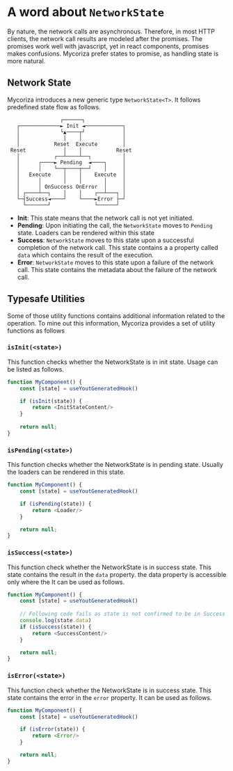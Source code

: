# A word about `NetworkState`

By nature, the network calls are asynchronous. Therefore, in most HTTP clients, the network call
results are modeled after the promises. The promises work well with javascript, yet in react 
components, promises makes confusions. Mycoriza prefer states to promise, as handling state is more natural.

## Network State
Mycoriza introduces a new generic type `NetworkState<T>`. It follows predefined state flow as follows.

```text
                 ┌──────┐
   ┌─────────────► Init ◄────────────┐
   │             └▲────┬┘            │
   │              │    │             │
   │           Reset  Execute        │
 Reset            │    │           Reset
   │           ┌──┴────┴──┐          │
   │      ┌────► Pending  ◄────┐     │
   │      │    └──┬────┬──┘    │     │
   │   Execute    │    │    Execute  │
   │      │       │    │       │     │
   │      │ OnSuccess OnError  │     │
   │ ┌────┴──┐    │    │    ┌──┴───┐ │
   └─┤Success◄────┘    └────►Error ├─┘
     └───────┘              └──────┘   
```

* **Init**: This state means that the network call is not yet initiated. 
* **Pending**: Upon initiating the call, the `NetworkState` moves to `Pending` state. Loaders can be rendered within this state
* **Success**: `NetworkState` moves to this state upon a successful completion of the network call. This state contains a
a property called `data` which contains the result of the execution.
* **Error**: `NetworkState` moves to this state upon a failure of the network call. This state contains the metadata about 
the failure of the network call.

## Typesafe Utilities

Some of those utility functions contains additional information related to the operation. To mine out this information,
Mycoriza provides a set of utility functions as follows

### `isInit(<state>)`

This function checks whether the NetworkState is in init state. Usage can be listed as follows.

```typescript jsx
function MyComponent() {
    const [state] = useYoutGeneratedHook()

    if (isInit(state)) {
        return <InitStateContent/>
    }
    
    return null;
}
```

### `isPending(<state>)`

This function checks whether the NetworkState is in pending state. Usually the loaders can be rendered in this state.

```typescript jsx
function MyComponent() {
    const [state] = useYoutGeneratedHook()

    if (isPending(state)) {
        return <Loader/>
    }

    return null;
}
```

### `isSuccess(<state>)`

This function check whether the NetworkState is in success state. This state contains the result in the `data` property.
the data property is accessible only where the 
It can be used as follows.

```typescript jsx
function MyComponent() {
    const [state] = useYoutGeneratedHook()
    
    // Following code fails as state is not confirmed to be in Success state.
    console.log(state.data)
    if (isSuccess(state)) {
        return <SuccessContent/>
    }

    return null;
}
```

### `isError(<state>)`

This function check whether the NetworkState is in success state. This state contains the error in the `error` property.
It can be used as follows.

```typescript jsx
function MyComponent() {
    const [state] = useYoutGeneratedHook()

    if (isError(state)) {
        return <Error/>
    }

    return null;
}
```
